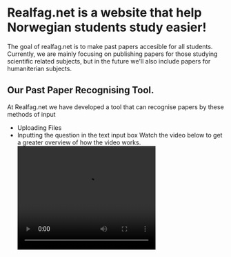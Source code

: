 # Realfag.net is a website that help Norwegian students study easier!
The goal of realfag.net is to make past papers accesible for all students. Currently, we are mainly focusing on publishing papers for those studying scientific related subjects, but in the future we'll also include papers for humaniterian subjects.
## Our Past Paper Recognising Tool.
At Realfag.net we have developed a tool that can recognise papers by these methods of input
- Uploading Files
- Inputting the question in the text input box
Watch the video below to get a greater overview of how the video works.
<video src="media/OCR Program AD.mp4" width="320" height="240" controls></video>
